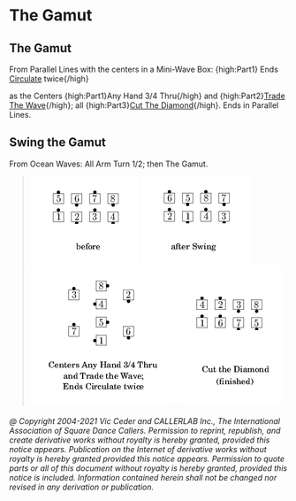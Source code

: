 
# The Gamut
## The Gamut

From Parallel Lines with the centers in a Mini-Wave Box:
{high:Part1}
Ends [Circulate](../b1/circulate.md) twice{/high}

as the Centers {high:Part1}Any Hand 3/4 Thru{/high}
and {high:Part2}[Trade The Wave](../plus/trade_the_wave.md){/high};
all {high:Part3}[Cut The Diamond](../plus/cut_the_diamond.md){/high}.
Ends in Parallel Lines.
## Swing the Gamut

From Ocean Waves: All Arm Turn 1/2; then The Gamut.

> 
> ![alt](the_gamut-1.png)
> ![alt](the_gamut-2.png)
> ![alt](the_gamut-3.png)
> ![alt](the_gamut-4.png)
> 
###### @ Copyright 2004-2021 Vic Ceder and CALLERLAB Inc., The International Association of Square Dance Callers. Permission to reprint, republish, and create derivative works without royalty is hereby granted, provided this notice appears. Publication on the Internet of derivative works without royalty is hereby granted provided this notice appears. Permission to quote parts or all of this document without royalty is hereby granted, provided this notice is included. Information contained herein shall not be changed nor revised in any derivation or publication.
